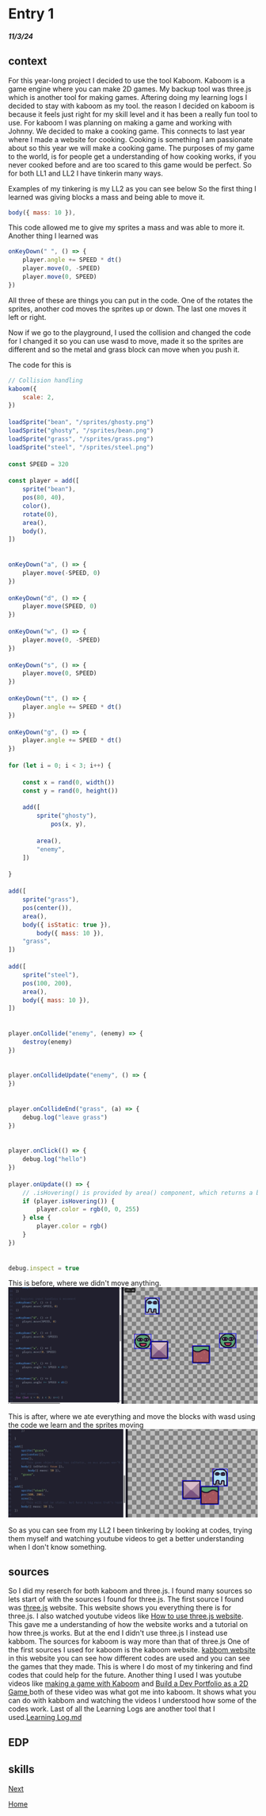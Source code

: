 # Entry 1
##### 11/3/24

## context
For this year-long project I decided to use the tool Kaboom. Kaboom is a game engine where you can make 2D games. My backup tool was three.js which is another tool for making games. Aftering doing my learning logs I decided to stay with kaboom as my tool. the reason I decided on kaboom is because it feels just right for my skill level and it has been a really fun tool to use. For kaboom I was planning on making a game and working with Johnny. We decided to make a cooking game. This connects to last year where I made a website for cooking. Cooking is something I am passionate about so this year we will make a cooking game. The purposes of my game to the world, is for people get a understanding of how cooking works, if you never cooked before and are too scared to this game would be perfect. So for both LL1 and LL2 I have tinkerin many ways. 

Examples of my tinkering is my LL2 as you can see below
So the first thing I learned was giving blocks a mass and being able to move it. 
`````js
body({ mass: 10 }),
`````
This code allowed me to give my sprites a mass and was able to more it.
Another thing I learned was 
`````js
onKeyDown(" ", () => {
	player.angle += SPEED * dt()
	player.move(0, -SPEED)
	player.move(0, SPEED)
})
`````

All three of these are things you can put in the code. One of the rotates the sprites, another cod moves the sprites up or down. The last one moves it left or right.

Now if we go to the playground, I used the collision and changed the code for I changed it so you can use wasd to move, made it so the sprites are different and so the metal and grass block can move when you push it.

The code for this is 

`````js
// Collision handling
kaboom({
	scale: 2,
})

loadSprite("bean", "/sprites/ghosty.png")
loadSprite("ghosty", "/sprites/bean.png")
loadSprite("grass", "/sprites/grass.png")
loadSprite("steel", "/sprites/steel.png")

const SPEED = 320

const player = add([
	sprite("bean"),
	pos(80, 40),
	color(),
	rotate(0),
	area(),
	body(),
])


onKeyDown("a", () => {
	player.move(-SPEED, 0)
})

onKeyDown("d", () => {
	player.move(SPEED, 0)
})

onKeyDown("w", () => {
	player.move(0, -SPEED)
})

onKeyDown("s", () => {
	player.move(0, SPEED)
})

onKeyDown("t", () => {
	player.angle += SPEED * dt()
})

onKeyDown("g", () => {
	player.angle += SPEED * dt()
})

for (let i = 0; i < 3; i++) {

	const x = rand(0, width())
	const y = rand(0, height())

	add([
		sprite("ghosty"),
	        pos(x, y),

		area(),
		"enemy",
	])

}

add([
	sprite("grass"),
	pos(center()),
	area(),
	body({ isStatic: true }),
		body({ mass: 10 }),
	"grass",
])

add([
	sprite("steel"),
	pos(100, 200),
	area(),
	body({ mass: 10 }),
])


player.onCollide("enemy", (enemy) => {
	destroy(enemy)
})


player.onCollideUpdate("enemy", () => {
})


player.onCollideEnd("grass", (a) => {
	debug.log("leave grass")
})


player.onClick(() => {
	debug.log("hello")
})

player.onUpdate(() => {
	// .isHovering() is provided by area() component, which returns a boolean of if the object is currently being hovered on
	if (player.isHovering()) {
		player.color = rgb(0, 0, 255)
	} else {
		player.color = rgb()
	}
})


debug.inspect = true

`````
This is before, where we didn't move anything.
![k](../tool/ka.jpeg)

This is after, where we ate everything and move the blocks with wasd using the code we learn and the sprites moving
![](../tool/kaafter.jpeg)

So as you can see from my LL2 I been tinkering by looking at codes, trying them myself and watching youtube videos to get a better understanding when I don't know something. 

## sources
So I did my reserch for both kaboom and three.js. I found many sources so lets start of with the sources I found for three.js. The first source I found was [three.js](https://threejs.org/) website. This website shows you everything there is for three.js. I also watched youtube videos like [How to use three.js website](https://www.youtube.com/watch?v=xJAfLdUgdc4). This gave me a understanding of how the website works and a tutorial on how three.js works. But at the end I didn't use three.js I instead use kabbom. The sources for kaboom is way more than that of three.js One of the first sources I used for kaboom is the kaboom website. [kabbom website](https://kaboomjs.com/) in this website you can see how different codes are used and you can see the games that they made. This is where I do most of my tinkering and find codes that could help for the future. Another thing I used I was youtube videos like [making a game with Kaboom](https://www.youtube.com/watch?v=hgReGsh5xVU) and [Build a Dev Portfolio as a 2D Game ](https://www.youtube.com/watch?v=wy_fSStEgMs) both of these video was what got me into kaboom. It shows what you can do with kabbom and watching the videos I understood how some of the codes work. Last of all the Learning Logs are another tool that I used.[Learning Log.md](tool)
   
## EDP 

## skills



[Next](entry02.md)

[Home](../README.md)
